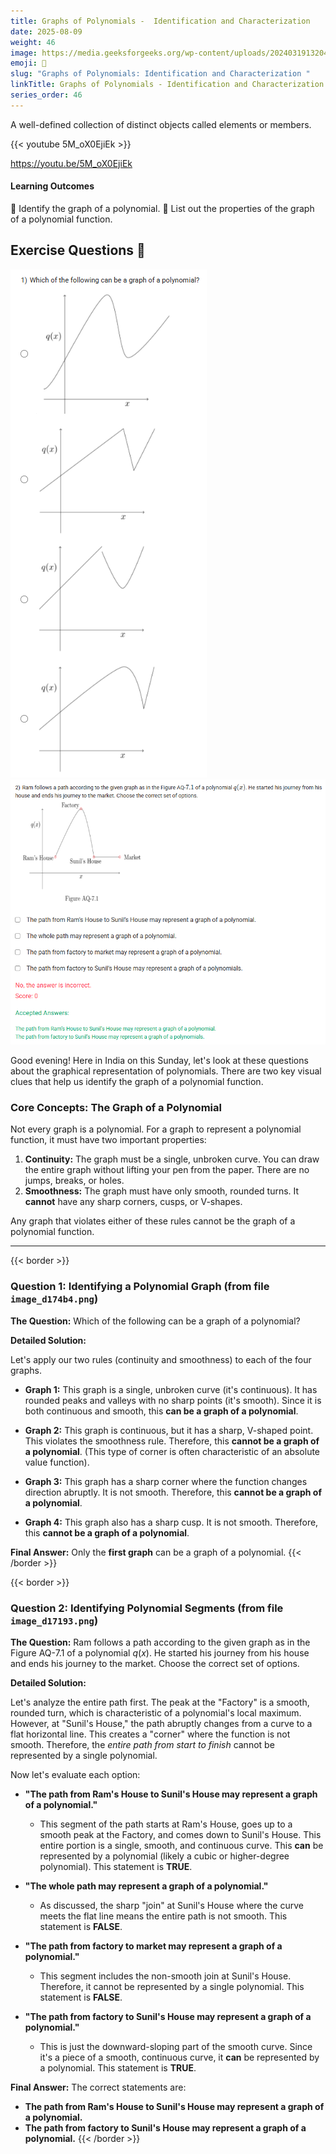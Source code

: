 ```yaml
---
title: Graphs of Polynomials -  Identification and Characterization 
date: 2025-08-09
weight: 46
image: https://media.geeksforgeeks.org/wp-content/uploads/20240319132043/Polynomials.webp
emoji: 🧮
slug: "Graphs of Polynomials: Identification and Characterization "
linkTitle: Graphs of Polynomials - Identification and Characterization  
series_order: 46
---
```


A well-defined collection of distinct objects called elements or members.

{{< youtube 5M_oX0EjiEk >}}

https://youtu.be/5M_oX0EjiEk


#### Learning Outcomes

 Identify the graph of a polynomial.
 List out the properties of the graph of a polynomial function.

## Exercise Questions 🤯

![alt text](image.png)
![alt text](image-1.png)


Good evening! Here in India on this Sunday, let's look at these questions about the graphical representation of polynomials. There are two key visual clues that help us identify the graph of a polynomial function.

### **Core Concepts: The Graph of a Polynomial**

Not every graph is a polynomial. For a graph to represent a polynomial function, it must have two important properties:

1.  **Continuity:** The graph must be a single, unbroken curve. You can draw the entire graph without lifting your pen from the paper. There are no jumps, breaks, or holes.
2.  **Smoothness:** The graph must have only smooth, rounded turns. It **cannot** have any sharp corners, cusps, or V-shapes.

Any graph that violates either of these rules cannot be the graph of a polynomial function.

---
{{< border >}}
### **Question 1: Identifying a Polynomial Graph** (from file `image_d174b4.png`)

**The Question:**
Which of the following can be a graph of a polynomial?

**Detailed Solution:**

Let's apply our two rules (continuity and smoothness) to each of the four graphs.

* **Graph 1:** This graph is a single, unbroken curve (it's continuous). It has rounded peaks and valleys with no sharp points (it's smooth). Since it is both continuous and smooth, this **can be a graph of a polynomial**.

* **Graph 2:** This graph is continuous, but it has a sharp, V-shaped point. This violates the smoothness rule. Therefore, this **cannot be a graph of a polynomial**. (This type of corner is often characteristic of an absolute value function).

* **Graph 3:** This graph has a sharp corner where the function changes direction abruptly. It is not smooth. Therefore, this **cannot be a graph of a polynomial**.

* **Graph 4:** This graph also has a sharp cusp. It is not smooth. Therefore, this **cannot be a graph of a polynomial**.

**Final Answer:** Only the **first graph** can be a graph of a polynomial.
{{< /border >}}

{{< border >}}
### **Question 2: Identifying Polynomial Segments** (from file `image_d17193.png`)

**The Question:**
Ram follows a path according to the given graph as in the Figure AQ-7.1 of a polynomial $q(x)$. He started his journey from his house and ends his journey to the market. Choose the correct set of options.

**Detailed Solution:**

Let's analyze the entire path first. The peak at the "Factory" is a smooth, rounded turn, which is characteristic of a polynomial's local maximum. However, at "Sunil's House," the path abruptly changes from a curve to a flat horizontal line. This creates a "corner" where the function is not smooth. Therefore, the *entire path from start to finish* cannot be represented by a single polynomial.

Now let's evaluate each option:

* **"The path from Ram's House to Sunil's House may represent a graph of a polynomial."**
    * This segment of the path starts at Ram's House, goes up to a smooth peak at the Factory, and comes down to Sunil's House. This entire portion is a single, smooth, and continuous curve. This **can** be represented by a polynomial (likely a cubic or higher-degree polynomial). This statement is **TRUE**.

* **"The whole path may represent a graph of a polynomial."**
    * As discussed, the sharp "join" at Sunil's House where the curve meets the flat line means the entire path is not smooth. This statement is **FALSE**.

* **"The path from factory to market may represent a graph of a polynomial."**
    * This segment includes the non-smooth join at Sunil's House. Therefore, it cannot be represented by a single polynomial. This statement is **FALSE**.

* **"The path from factory to Sunil's House may represent a graph of a polynomial."**
    * This is just the downward-sloping part of the smooth curve. Since it's a piece of a smooth, continuous curve, it **can** be represented by a polynomial. This statement is **TRUE**.

**Final Answer:** The correct statements are:
* **The path from Ram's House to Sunil's House may represent a graph of a polynomial.**
* **The path from factory to Sunil's House may represent a graph of a polynomial.**
{{< /border >}}
